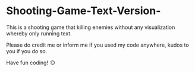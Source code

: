 # Shooting-Game-Text-Version-
This is a shooting game that killing enemies without any visualization whereby only running text. 

Please do credit me or inform me if you used my code anywhere, kudos to you if you do so.

Have fun coding! :D
